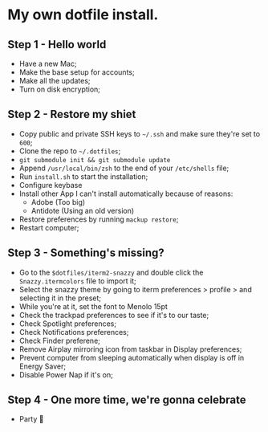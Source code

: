 # My own dotfile install.

## Step 1 - Hello world

- Have a new Mac;
- Make the base setup for accounts;
- Make all the updates;
- Turn on disk encryption;

## Step 2 - Restore my shiet

- Copy public and private SSH keys to `~/.ssh` and make sure they're set to `600`;
- Clone the repo to `~/.dotfiles`;
- `git submodule init && git submodule update`
- Append `/usr/local/bin/zsh` to the end of your `/etc/shells` file;
- Run `install.sh` to start the installation;
- Configure keybase
- Install other App I can't install automatically because of reasons:
	- Adobe (Too big)
	- Antidote (Using an old version)
- Restore preferences by running `mackup restore`;
- Restart computer;

## Step 3 - Something's missing?

- Go to the `$dotfiles/iterm2-snazzy` and double click the `Snazzy.itermcolors` file to import it;
- Select the snazzy theme by going to iterm preferences > profile > and selecting it in the preset;
- While you're at it, set the font to Menolo 15pt
- Check the trackpad preferences to see if it's to our taste;
- Check Spotlight preferences;
- Check Notifications preferences;
- Check Finder preferene;
- Remove Airplay mirroring icon from taskbar in Display preferences;
- Prevent computer from sleeping automatically when display is off in Energy Saver;
- Disable Power Nap if it's on;

## Step 4 - One more time, we're gonna celebrate

- Party 🎉




